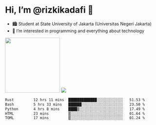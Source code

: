 # Hi, I’m @rizkikadafi 👋
- 🏙 Student at State University of Jakarta (Universitas Negeri Jakarta)
- 👀 I’m interested in programming and everything about technology
<img height="180em" src="https://github-readme-stats.vercel.app/api?username=rizkikadafi&show_icons=true&hide_border=true&&count_private=true&include_all_commits=true" />
<img src="https://github-readme-stats.vercel.app/api/top-langs/?username=rizkikadafi&show_icons=true&hide_border=true&&count_private=true&include_all_commits=true" />

<!--START_SECTION:waka-->

```txt
Rust         12 hrs 11 mins  █████████████░░░░░░░░░░░░   51.53 %
Bash         5 hrs 33 mins   ██████░░░░░░░░░░░░░░░░░░░   23.50 %
Python       4 hrs 8 mins    ████▒░░░░░░░░░░░░░░░░░░░░   17.49 %
HTML         23 mins         ▒░░░░░░░░░░░░░░░░░░░░░░░░   01.64 %
TOML         17 mins         ▒░░░░░░░░░░░░░░░░░░░░░░░░   01.24 %
```

<!--END_SECTION:waka-->

<!---
rizkikadafi/rizkikadafi is a ✨ special ✨ repository because its `README.md` (this file) appears on your GitHub profile.
You can click the Preview link to take a look at your changes.
--->
